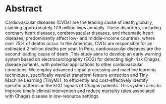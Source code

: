 # Abstract
Cardiovascular diseases (CVDs) are the leading cause of death globally, claiming approximately 17.9 million lives annually. These disorders, including coronary heart diseases, cerebrovascular diseases, and rheumatic heart diseases, predominantly affect low- and middle-income countries, where over 75% of deaths occur. In the Americas, CVDs are responsible for an estimated 2 million deaths per year. In Peru, cardiovascular diseases are the second leading cause of death. This study aims to develop an early warning system based on electrocardiography (ECG) for detecting high-risk Chagas disease patients, with potential applications to other cardiovascular conditions. We employ advanced signal processing and machine learning techniques, specifically wavelet transform feature extraction and Tiny Machine Learning (TinyML), to efficiently and cost-effectively identify specific patterns in the ECG signals of Chagas patients. This system aims to improve timely clinical intervention and reduce mortality rates associated with Chagas disease in low-resource settings.


